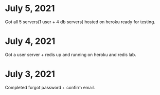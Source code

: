 # July 5, 2021

Got all 5 servers(1 user + 4 db servers) hosted on heroku ready for testing.

# July 4, 2021

Got a user server + redis up and running on heroku and redis lab.

# July 3, 2021

Completed forgot password + confirm email.

